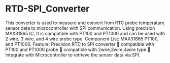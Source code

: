 # RTD-SPI_Converter
This converter is used to measure and convert from RTC probe temperature sensor data to microcontroller with SPI communication. Using precision MAX31865 IC, It is compatible with PT100 and PT1000 and can be used with 2 wire, 3 wire, and 4 wire probe type.
Component List: MAX31865 PT100, and PT1000.
Feature: Precision RTD to SPI converter  compatible with PT100 and PT1000 probe  compatible with 2wire,3wire,4wire type  Integrate with Microcontroller to retrieve the sensor data via SPI.
